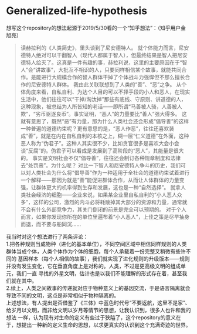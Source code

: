 # Generalized-life-hypothesis
想写这个repository的想法起源于2019/5/30看的一个“知乎想法”：（知乎用户金旭亮） 
>读赫拉利的《人类简史》，里头谈到了尼安德特人。
>就个体能力而言，尼安德特人绝对可以干翻智人（现代人都属于智人），但最终结果是智人把尼安德特人给灭了。这真是一件有趣的事，赫拉利说，这里的主要原因在于“智人”会“讲故事”，大批互不相识的人，只要同样相信某个故事，就能共同合作。是能进行大规模合作的智人群体干掉了个体战斗力强悍但不那么擅长合作的尼安德特人群体。
>我由此关联联想到了人类的“善”、“恶”之争。
>从个体角度来看，自私自利、为达个人目的可以不择手段的小人和恶人，在现实生活中，他们往往可以“干掉/淘汰掉”那些有底线、守原则、讲道德的人，这种现象，被总结为人所皆知的老话——即所谓“马善被人骑，人善被人欺”，“劣币驱逐良币”。事实证明，“恶人”的力量要比“善人”强大得多。
>这就有意思了，既然“恶”有力量，那为什么人类社会还会形成“倡导善”的这样一种普遍的道德约束呢？更有意思的是，“恶人作恶”，往往还喜欢装成“善”，就是在内在自私自利的本核之上，糊一层“仁义道德”在外面，这种恶人称为“伪君子”。这种人其实很不少，比如贪官很多是喜欢大会小会谈“反腐”的。伪君子可以看成是发展到了高阶段的“恶人”，其能量是很大的。
>事实是文明社会不仅“倡导善”，往往还会制订各种规章制度和法律去“处罚恶”。为什么呢？
>对比一下智人和尼安德特人争斗的历史，我们可以对人类社会为什么将“倡导善”作为一种适用于全社会的道德约束试着进行一个解释——那因为就是“善”能促进群体合作，从而让人体群体的力量变强，让群体更大的机率得到生存和发展，这也是一种“自然选择”。
>就拿人类社会经济的细胞——企业来说，如果某企业里自私自利的“小人恶人众多”，这样的公司，激烈的内斗必将耗散掉其大部分的资源和力量，通常就不会有什么外部竞争力，其关门倒闭的前景是完全可以预期的。
>对于个人而言，如果你发现你所在的单位里遍布着“小人恶人”，上佳之策是尽早抽身而退，而不要与船同沉……

我当时对这个想法进行了两条评论：  
1.把各种规则当成物种（进化的基本单位），不同空间区域中相信同样规则的人类群体当成个体，人类个体作为个体的细胞，每个人承载着一份完整又稍微有些许不同的 
基因样本（每个人相信的故事），我们就实现了进化规则的升级版本——规则并没有发生变化，它在垂直角度上是对称的。人类，不过是更高级文明的组成单元，我们一直 
寻找的外星文明，估计也是以我们不能理解的形式存在着，甚至我们就在其中。  
2.续上，人类之间故事的传递就对应于物种意义上的基因交流，于是语言隔离就会导致不同的文明，这点是非常相似于物种隔离的。  
上述想法，有人提出是否借鉴了《三体》中蓝色时代号“不要返航，这里不是家”、给岁月以文明，而非给文明以岁月等情节的思想，让我认识到，很多人也许和我的想法 
一样，认为现有对生命的定义有些过于狭隘了，这个repository的意义在于，想提出一种新的定义生命的思想，以求更真实的认识到这个充满奇迹的世界。

